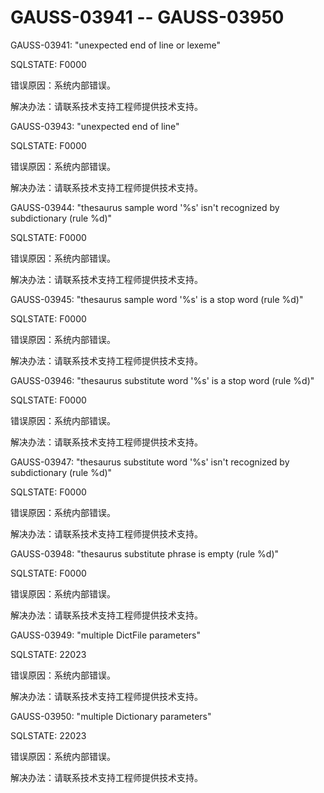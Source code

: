 # GAUSS-03941 -- GAUSS-03950<a name="ZH-CN_TOPIC_0302072916"></a>

GAUSS-03941: "unexpected end of line or lexeme"

SQLSTATE: F0000

错误原因：系统内部错误。

解决办法：请联系技术支持工程师提供技术支持。

GAUSS-03943: "unexpected end of line"

SQLSTATE: F0000

错误原因：系统内部错误。

解决办法：请联系技术支持工程师提供技术支持。

GAUSS-03944: "thesaurus sample word '%s' isn't recognized by subdictionary \(rule %d\)"

SQLSTATE: F0000

错误原因：系统内部错误。

解决办法：请联系技术支持工程师提供技术支持。

GAUSS-03945: "thesaurus sample word '%s' is a stop word \(rule %d\)"

SQLSTATE: F0000

错误原因：系统内部错误。

解决办法：请联系技术支持工程师提供技术支持。

GAUSS-03946: "thesaurus substitute word '%s' is a stop word \(rule %d\)"

SQLSTATE: F0000

错误原因：系统内部错误。

解决办法：请联系技术支持工程师提供技术支持。

GAUSS-03947: "thesaurus substitute word '%s' isn't recognized by subdictionary \(rule %d\)"

SQLSTATE: F0000

错误原因：系统内部错误。

解决办法：请联系技术支持工程师提供技术支持。

GAUSS-03948: "thesaurus substitute phrase is empty \(rule %d\)"

SQLSTATE: F0000

错误原因：系统内部错误。

解决办法：请联系技术支持工程师提供技术支持。

GAUSS-03949: "multiple DictFile parameters"

SQLSTATE: 22023

错误原因：系统内部错误。

解决办法：请联系技术支持工程师提供技术支持。

GAUSS-03950: "multiple Dictionary parameters"

SQLSTATE: 22023

错误原因：系统内部错误。

解决办法：请联系技术支持工程师提供技术支持。

